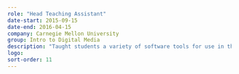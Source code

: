 ```yaml
---
role: "Head Teaching Assistant"
date-start: 2015-09-15
date-end: 2016-04-15
company: Carnegie Mellon University
group: Intro to Digital Media
description: "Taught students a variety of software tools for use in their design work and the workflows around them."
logo:
sort-order: 11
---
```

